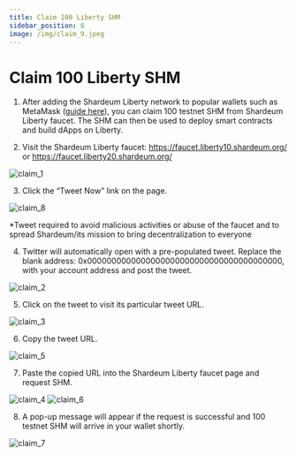 ```yaml
---
title: Claim 100 Liberty SHM
sidebar_position: 6
image: /img/claim_9.jpeg
---
```


# Claim 100 Liberty SHM

1. After adding the Shardeum Liberty network to popular wallets such as MetaMask ([guide here](/basics/Wallets/MetaMask/add-shardeum-network)), you can claim 100 testnet SHM from Shardeum Liberty faucet. The SHM can then be used to deploy smart contracts and build dApps on Liberty.

2. Visit the Shardeum Liberty faucet: https://faucet.liberty10.shardeum.org/ or https://faucet.liberty20.shardeum.org/

![claim_1](/img/claim/claim_1.png)

3. Click the “Tweet Now” link on the page.

![claim_8](/img/claim/claim_8.png)

*Tweet required to avoid malicious activities or abuse of the faucet and to spread Shardeum/its mission to bring decentralization to everyone

4. Twitter will automatically open with a pre-populated tweet. Replace the blank address: 0x0000000000000000000000000000000000000000, with your account address and post the tweet.

![claim_2](/img/claim/claim_2.png)

5. Click on the tweet to visit its particular tweet URL.

![claim_3](/img/claim/claim_3.png)

6. Copy the tweet URL.

![claim_5](/img/claim/claim_5.png)

7. Paste the copied URL into the Shardeum Liberty faucet page and request SHM.

![claim_4](/img/claim/claim_4.png)
![claim_6](/img/claim/claim_6.png)

8. A pop-up message will appear if the request is successful and 100 testnet SHM will arrive in your wallet shortly.

![claim_7](/img/claim/claim_7.png)
